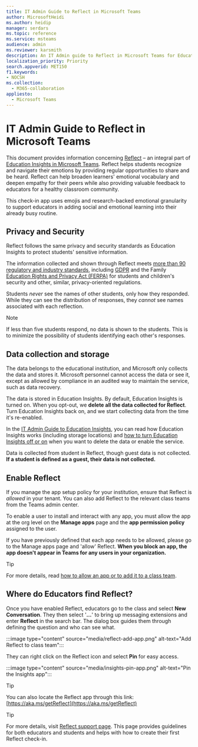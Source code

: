 ```yaml
---
title: IT Admin Guide to Reflect in Microsoft Teams
author: MicrosoftHeidi
ms.author: heidip
manager: serdars
ms.topic: reference
ms.service: msteams
audience: admin
ms.reviewer: karsmith
description: An IT Admin guide to Reflect in Microsoft Teams for Education.
localization_priority: Priority
search.appverid: MET150
f1.keywords:
- NOCSH
ms.collection: 
  - M365-collaboration
appliesto: 
  - Microsoft Teams
---
```


# IT Admin Guide to Reflect in Microsoft Teams

This document provides information concerning [Reflect](https://aka.ms/reflect) – an integral part of [Education Insights in Microsoft Teams](class-insights.md). Reflect helps students recognize and navigate their emotions by providing regular opportunities to share and be heard. Reflect can help broaden learners' emotional vocabulary and deepen empathy for their peers while also providing valuable feedback to educators for a healthy classroom community.

This check-in app uses emojis and research-backed emotional granularity to support educators in adding social and emotional learning into their already busy routine.


## Privacy and Security
Reflect follows the same privacy and security standards as Education Insights to protect students' sensitive information.

The information collected and shown through Reflect meets [more than 90 regulatory and industry standards](/compliance/regulatory/offering-home), including [GDPR](/compliance/regulatory/gdpr) and the Family [Education Rights and Privacy Act (FERPA)](/compliance/regulatory/offering-ferpa) for students and children's security and other, similar, privacy-oriented regulations.

Students *never* see the names of other students, only how they responded. While they can see the distribution of responses, they *cannot* see names associated with each reflection. 

> [!NOTE]
> If less than five students respond, no data is shown to the students. This is to minimize the possibility of students identifying each other's responses.

## Data collection and storage
The data belongs to the educational institution, and Microsoft only collects the data and stores it. Microsoft personnel cannot access the data or see it, except as allowed by compliance in an audited way to maintain the service, such as data recovery.

The data is stored in Education Insights. By default, Education Insights is turned on. When you opt-out, we **delete all the data collected for Reflect**. Turn Education Insights back on, and we start collecting data from the time it's re-enabled.

In the [IT Admin Guide to Education Insights](class-insights.md), you can read how Education Insights works (including storage locations) and [how to turn Education Insights off or on](class-insights#turn-insights-off-or-on) when you want to delete the data or enable the service.

Data is collected from student in Reflect, though guest data is not collected. **If a student is defined as a guest, their data is not collected.** 

## Enable Reflect
If you manage the app setup policy for your institution, ensure that Reflect is *allowed* in your tenant. You can also add Reflect to the relevant class teams from the Teams admin center.

To enable a user to install and interact with any app, you must allow the app at the org level on the **Manage apps** page and the **app permission policy** assigned to the user.

If you have previously defined that each app needs to be allowed, please go to the Manage apps page and 'allow' Reflect. **When you block an app, the app doesn't appear in Teams for any users in your organization.**

> [!TIP]
> For more details, read [how to allow an app or to add it to a class team](manage-apps#allow-and-block-apps).


## Where do Educators find Reflect?
Once you have enabled Reflect, educators go to the class and select **New Conversation**. They then select '**…**' to bring up messaging extensions and enter **Reflect** in the search bar. The dialog box guides them through defining the question and who can see what.

:::image type="content" source="media/reflect-add-app.png" alt-text="Add Reflect to class team":::

They can right click on the Reflect icon and select **Pin** for easy access.

:::image type="content" source="media/insights-pin-app.png" alt-text="Pin the Insights app":::

> [!TIP]
> You can also locate the Reflect app through this link: [https://aka.ms/getReflect](https://aka.ms/getReflect)

> [!TIP]
> For more details, visit [Reflect support page](https://support.microsoft.com/topic/e9198f62-7860-4532-821f-53ef14afa79a). This page provides guidelines for both educators and students and helps with how to create their first Reflect check-in.
